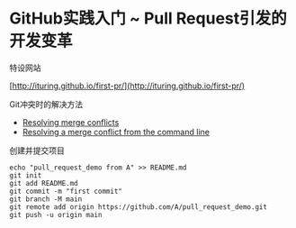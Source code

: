 # GitHub实践入门 ~ Pull Request引发的开发变革

特设网站

  [http://ituring.github.io/first-pr/](http://ituring.github.io/first-pr/)

Git冲突时的解决方法

-  [Resolving merge conflicts](https://help.github.com/articles/resolving-merge-conflicts/)
-  [Resolving a merge conflict from the command line](https://help.github.com/articles/resolving-a-merge-conflict-from-the-command-line/)

创建并提交项目

```
echo "pull_request_demo from A" >> README.md
git init
git add README.md
git commit -m "first commit"
git branch -M main
git remote add origin https://github.com/A/pull_request_demo.git
git push -u origin main
```